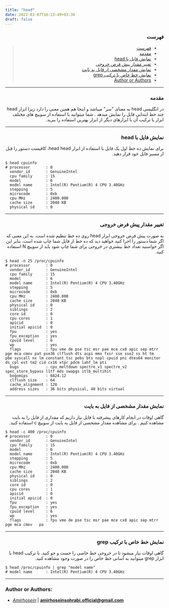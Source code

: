 ```yaml
---
title: "head"
date: 2022-03-07T16:13:49+03:30
draft: false
---
```





<div dir='rtl'>

### فهرست

> - [فهرست](#فهرست)
> - [مقدمه](#مقدمه)
> - [نمایش فایل با head](#نمایش-فایل-با-head)
> - [تغییر مقدار پیش فرض خروجی](#تغییر-مقدار-پیش-فرض-خروجی)
> - [نمایش مقدار مشخصی از فایل به بایت](#نمایش-مقدار-مشخصی-از-فایل-به-بایت)
> - [نمایش خط خاص با ترکیب grep](#نمایش-خط-خاص-با-ترکیب-grep)
> - [Author or Authors](#author-or-authors)
</div>

---

<div dir='rtl'>

### مقدمه


در انگلیسی head به معنای "سر" میباشد و اینجا هم همین معنی را دارد زیرا ابزار head
چند خط ابتدایی فایل را نمایش میدهد . شما میتوانید با استفاده از سوییچ های مختلف ابزار یا ترکیب آن با ابزارهای دیگر از ابزار بهترین استفاده را ببرید.
</div>

---

<div dir='rtl'>

### نمایش فایل با head

برای نمایش ده خط اول یک فایل با استفاده از ابزار head 
head،
کافیست دستور 
را قبل از مسیر فایل خود قرار دهید.

</div>

    $ head cpuinfo 
    # processor       : 0
      vendor_id       : GenuineIntel
      cpu family      : 15
      model           : 6
      model name      : Intel(R) Pentium(R) 4 CPU 3.40GHz
      stepping        : 5
      microcode       : 0xb
      cpu MHz         : 2400.000
      cache size      : 2048 KB
      physical id     : 0

---
<div dir='rtl'>

### تغییر مقدار پیش فرض خروجی

به صورت پیش فرض خروجی ابزار head 
روی ده خط تنظیم شده است. به این معنی که
اگر شما دستور را اجرا کنید خواهید دید که ده خط از فایل شما چاپ شده است. بنابر این اگر خواستید تعداد خط بیشتری در خروجی برای شما چاپ شود باید از سوییچ N استفاده کنید.

</div>

    $ head -n 25 /proc/cpuinfo
    # processor       : 0
      vendor_id       : GenuineIntel
      cpu family      : 15
      model           : 6
      model name      : Intel(R) Pentium(R) 4 CPU 3.40GHz
      stepping        : 5
      microcode       : 0xb
      cpu MHz         : 2400.000
      cache size      : 2048 KB
      physical id     : 0
      siblings        : 2
      core id         : 0
      cpu cores       : 1
      apicid          : 0
      initial apicid  : 0
      fpu             : yes
      fpu_exception   : yes
      cpuid level     : 6
      wp              : yes
      flags           : fpu vme de pse tsc msr pae mce cx8 apic sep mtrr   pge mca cmov pat pse36 clflush dts acpi mmx fxsr sse sse2 ss ht tm   pbe syscall nx lm constant_tsc pebs bts nopl cpuid pni dtes64 monitor   ds_cpl est tm2 cid cx16 xtpr pdcm lahf_lm pti
      bugs            : cpu_meltdown spectre_v1 spectre_v2   spec_store_bypass l1tf mds swapgs itlb_multihit
      bogomips        : 6824.12
      clflush size    : 64
      cache_alignment : 128
      address sizes   : 36 bits physical, 48 bits virtual
                    

---
<div dir='rtl'>

### نمایش مقدار مشخصی از فایل به بایت
گاهی اوقات در انجام کارهای پیشرفته با فایل نیاز داریم که مقداری از فایل را به بایت مشاهده کنیم . برای مشاهده مقدار مشخصی از فایل به بایت از سوییچ c استفاده کنید.

</div>

    $ head -c 400 /proc/cpuinfo
    # processor       : 0
      vendor_id       : GenuineIntel
      cpu family      : 15
      model           : 6
      model name      : Intel(R) Pentium(R) 4 CPU 3.40GHz
      stepping        : 5
      microcode       : 0xb
      cpu MHz         : 2400.000
      cache size      : 2048 KB
      physical id     : 0
      siblings        : 2
      core id         : 0
      cpu cores       : 1
      apicid          : 0
      initial apicid  : 0
      fpu             : yes
      fpu_exception   : yes
      cpuid level     : 6
      wp              : yes
      flags           : fpu vme de pse tsc msr pae mce cx8 apic sep mtrr   pge mca cmov   pa                                                           
---

<div dir='rtl'>

### نمایش خط خاص با ترکیب grep

گاهی اوقات نیاز میشود تا در خروجی خط خاصی را جست و جو کنید. با ترکیب head با ابزار grep میتوانید به آسانی خط خاص را در صورت وجود مشاهده کنید.

</div>

    $ head /proc/cpuinfo | grep "model name"
    # model name      : Intel(R) Pentium(R) 4 CPU 3.40GHz
                                

---

### Author or Authors:

- *[Amirhosein](https://github.com/amirhoseinsb)* | **<amirhoseinsohrabi.official@gmail.com>**

